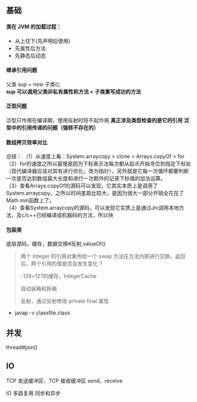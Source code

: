 ## 基础

#### 类在 JVM 的加载过程：  

- 从上往下(先声明后使用)   
- 先属性后方法  
- 先静态后动态

#### 继承引用问题

父类 sup = new 子类();    
**sup 可以调用父类非私有属性和方法 + 子类重写成功的方法**



#### 泛型问题  
泛型只作用在编译期，使用反射时将不起作用
**真正涉及类型检查的是它的引用**
**泛型中的引用传递的问题（强转不存在的）**



#### 数组拷贝效率对比


总结： 
（1）从速度上看：System.arraycopy > clone > Arrays.copyOf > for   
（2）for的速度之所以最慢是因为下标表示法每次都从起点开始寻位到指定下标处（现代编译器应该对其有进行优化，改为指针），另外就是它每一次循环都要判断一次是否达到数组最大长度和进行一次额外的记录下标值的加法运算。   
（3）查看Arrays.copyOf的源码可以发现，它其实本质上是调用了System.arraycopy。之所以时间差距比较大，是因为很大一部分开销全花在了Math.min函数上了。  
（4）查看System.arraycopy的源码，可以发现它实质上是通过Jni调用本地方法，及c/c++已经编译成机器码的方法，所以快  

#### 包装类

底层源码，缓存，数据交换#反射,valueOf()

> 两个 Integer 的引用对象传给一个 swap 方法在方法内部进行交换，返回后，两个引用的值是否会发生变化？
>
> -128~127的缓存，IntegerCache
>
> 自动装箱和拆箱
>
> 反射，通过反射修改 private final 属性

* javap -v classfile.class



## 并发

thread#join()



## IO

TCP 发送缓冲区、TCP 接收缓冲区
send、receive

IO 多路复用
同步和异步





























